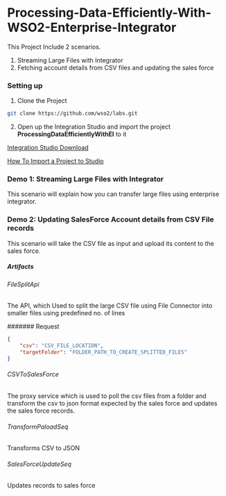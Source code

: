# Processing-Data-Efficiently-With-WSO2-Enterprise-Integrator

This Project Include 2 scenarios.

1) Streaming Large Files with Integrator
2) Fetching account details from CSV files and updating the sales force

### Setting up

1) Clone the Project 
```bash
git clone https://github.com/wso2/labs.git
```
2) Open up the Integration Studio and import the project **ProcessingDataEfficientlyWithEI** to it

[Integration Studio Download](https://wso2.com/integration/integration-studio/)

[How To Import a Project to Studio](https://ei.docs.wso2.com/en/latest/micro-integrator/develop/importing-projects/)

### Demo 1: Streaming Large Files with Integrator

This scenario will explain how you can transfer large files using enterprise integrator.

### Demo 2: Updating SalesForce Account details from CSV File records

This scenario will take the CSV file as input and upload its content to the sales force.

##### Artifacts

###### FileSplitApi

The API, which Used to split the large CSV file using File Connector into smaller files using predefined no. of lines

####### Request
```json
{
    "csv": "CSV_FILE_LOCATION",
    "targetFolder": "FOLDER_PATH_TO_CREATE_SPLITTED_FILES"
}
```

###### CSVToSalesForce

The proxy service which is used to poll the csv files from a folder and transform the csv to json format expected by 
the sales force and updates the sales force records.

###### TransformPaloadSeq

Transforms CSV to JSON

###### SalesForceUpdateSeq

Updates records to sales force
